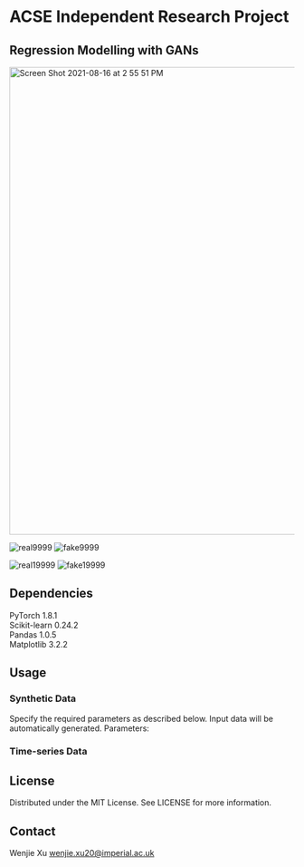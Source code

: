 # ACSE Independent Research Project

## Regression Modelling with GANs

<img width="825" alt="Screen Shot 2021-08-16 at 2 55 51 PM" src="https://user-images.githubusercontent.com/6519391/130759873-b29b48b6-86ca-4e15-b476-e0cb869e8577.png">

![real9999](https://user-images.githubusercontent.com/6519391/130760025-1a1f6bff-5498-4e0d-9ccd-793653cf1ebb.jpg)
![fake9999](https://user-images.githubusercontent.com/6519391/130760018-abdf702b-4757-4be2-a00f-359652303cb3.jpg)

![real19999](https://user-images.githubusercontent.com/6519391/130760161-25b716f6-d40c-4b07-926d-45c79c483bf1.jpg)
![fake19999](https://user-images.githubusercontent.com/6519391/130760148-00db75c5-f264-4c8d-aaeb-61502563c90f.jpg)



## Dependencies
PyTorch 1.8.1     
Scikit-learn 0.24.2      
Pandas 1.0.5      
Matplotlib 3.2.2      

## Usage
### Synthetic Data
Specify the required parameters as described below. Input data will be automatically generated. 
Parameters:

### Time-series Data

## License
Distributed under the MIT License. See LICENSE for more information.

## Contact
Wenjie Xu wenjie.xu20@imperial.ac.uk

